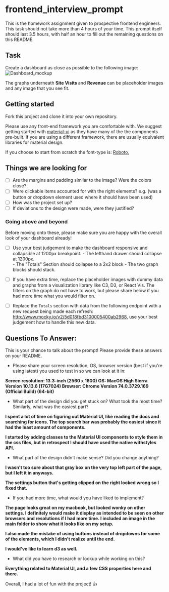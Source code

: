 # frontend_interview_prompt
This is the homework assignment given to prospective frontend engineers. This task should not take more than 4 hours of your time. This prompt itself should last 3.5 hours, with half an hour to fill out the remaining questions on this README. 

## Task
Create a dashboard as close as possible to the following image: 
![Dashboard_mockup](https://i.imgur.com/5yDwTXk.png)

The graphs underneath <strong> Site Visits </strong> and <strong> Revenue </strong> can be placeholder images and any image that you see fit. 

## Getting started

Fork this project and clone it into your own repository. 

Please use any front-end framework you are comfortable with. 
We suggest getting started with [material-ui](https://material-ui.com/) as they have many of the the components pre-built. If you are using a different framework, there are usually equivalent libraries for material design. 

If you choose to start from scratch the font-type is: [Roboto](https://fonts.google.com/specimen/Roboto),

## Things we are looking for 
- [ ] Are the margins and padding similar to the image? Were the colors close? 
- [ ] Were clickable items accounted for with the right elements? e.g. (was a button or dropdown element used where it should have been used)
- [ ] How was the project set up? 
- [ ] If deviations to the design were made, were they justified? 

### Going above and beyond
Before moving onto these, please make sure you are happy with the overall look of your dashboard already! 
- [ ] Use your best judgement to make the dashboard responsive and collapsible at 1200px breakpoint. 
      - The lefthand drawer should collapse at 1200px.  
      - The "Totals" Section should collapse to a 2x2 block
      - The two graph blocks should stack. 

- [ ] If you have extra time, replace the placeholder images with dummy data and graphs from a visualization library like C3, D3, or React Vis. The filters on the graph do not have to work, but please share below if you had more time what you would filter on. 

- [ ] Replace the `Totals` section with data from the following endpoint with a new request being made each refresh: http://www.mocky.io/v2/5d018fbd3100005400ab2968, use your best judgement how to handle this new data. 

## Questions To Answer: 
This is your chance to talk about the prompt! Please provide these answers on your README. 
- Please share your screen resolution, OS, browser version (best if you're using latest) you used to test in so we can look at it in: 

**Screen resolution: 13.3-inch (2560 x 1600)
OS: MacOS High Sierra Version 10.13.6 (17G7024)
Browser: Chrome Version 74.0.3729.169 (Official Build) (64-bit)**

- What part of the design did you get stuck on? What took the most time? Similarly, what was the easiest part? 

**I spent a lot of time on figuring out Material UI, like reading the docs and searching for icons. The top search bar was probably the easiest since it had the least amount of components.**

**I started by adding classes to the Material UI components to style them in the css files, but in retrospect I should have used the native withstyles API.**

- What part of the design didn't make sense? Did you change anything?

**I wasn't too sure about that gray box on the very top left part of the page, but I left it in anyways.**

**The settings button that's getting clipped on the right looked wrong so I fixed that.**


- If you had more time, what would you have liked to implement? 

**The page looks great on my macbook, but looked wonky on other settings. I definitely would make it display as intended to be seen on other browsers and resolutions if I had more time. I included an image in the main folder to show what it looks like on my setup.**

**I also made the mistake of using buttons instead of dropdowns for some of the elements, which I didn't realize until the end.**

**I would've like to learn d3 as well.**

- What did you have to research or lookup while working on this? 

**Everything related to Material UI, and a few CSS properties here and there.**


Overall, I had a lot of fun with the project! :+1:














